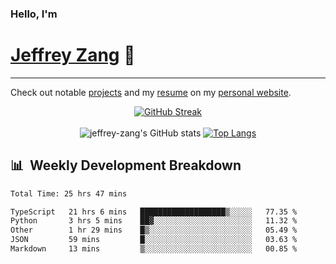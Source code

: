 
### Hello, I'm 
# [Jeffrey Zang](https://www.linkedin.com/in/jeffreyzang/) 🦀

---

Check out notable [projects](https://jeffz.dev/projects) and my [resume](https://jeffz.dev/resume) on my [personal website](https://jeffz.dev/).

<div align = 'center'>

[![GitHub Streak](https://github-readme-streak-stats.herokuapp.com/?user=jeffrey-zang&theme=tokyonight)](https://git.io/streak-stats)
<br></br>
![jeffrey-zang's GitHub stats](https://github-readme-stats.vercel.app/api?username=jeffrey-zang&show_icons=true&theme=tokyonight&hide_rank=true&hide=stars) 
[![Top Langs](https://github-readme-stats.vercel.app/api/top-langs/?username=jeffrey-zang&hide=ShaderLab,HLSL&layout=compact&theme=tokyonight)](https://github.com/anuraghazra/github-readme-stats)

</div>

## 📊 &nbsp;Weekly Development Breakdown
<!--START_SECTION:waka-->

```txt
Total Time: 25 hrs 47 mins

TypeScript   21 hrs 6 mins   ███████████████████▒░░░░░   77.35 %
Python       3 hrs 5 mins    ██▓░░░░░░░░░░░░░░░░░░░░░░   11.32 %
Other        1 hr 29 mins    █▒░░░░░░░░░░░░░░░░░░░░░░░   05.49 %
JSON         59 mins         █░░░░░░░░░░░░░░░░░░░░░░░░   03.63 %
Markdown     13 mins         ▒░░░░░░░░░░░░░░░░░░░░░░░░   00.85 %
```

<!--END_SECTION:waka-->

